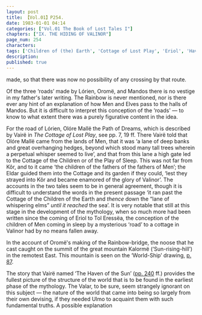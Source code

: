 ```yaml
---
layout: post
title: 【Vol.01】P254.
date: 1983-01-01 04:14
categories: ["Vol.01 The Book of Lost Tales I"]
chapters: ["IX. THE HIDING OF VALINOR"]
page_num: 254
characters: 
tags: ['Children of (the) Earth', 'Cottage of Lost Play', 'Eriol', 'Haven of the Sun', 'Kalormë', 'Kôr', 'Lórien', 'Mandos', 'Men', 'Olórë Mallë', 'Oromë', 'Rainbow', 'Ship of the World']
description: 
published: true
---
```


<p style="text-indent: 0;">
made, so that there was now no possibility of any crossing by that route.
</p>

Of the three ‘roads’ made by Lórien, Oromë, and Mandos there is no vestige in my father's later writing. The Rainbow is never mentioned, nor is there ever any hint of an explanation of how Men and Elves pass to the halls of Mandos. But it is difficult to interpret this conception of the ‘roads' — to know to what extent there was a purely figurative content in the idea.

For the road of Lórien, Olóre Mallë the Path of Dreams, which is described by Vairë in <I>The Cottage of Lost Play</I>, see pp. 7, 19 ff. There Vairë told that Olóre Mallë came from the lands of Men, that it was ‘a lane of deep banks and great overhanging hedges, beyond which stood many tall trees wherein a perpetual whisper seemed to live’, and that from this lane a high gate led to the Cottage of the Children or of the Play of Sleep. This was not far from Kôr, and to it came ‘the children of the fathers of the fathers of Men’; the Eldar guided them into the Cottage and its garden if they could, ‘lest they strayed into Kôr and became enamored of the glory of Valinor’. The accounts in the two tales seem to be in general agreement, though it is difficult to understand the words in the present passage ‘it ran past the Cottage of the Children of the Earth and <I>thence</I> down the “lane of whispering elms” <I>until it reached</I> the sea’. It is very notable that still at this stage in the development of the mythology, when so much more had been written since the coming of Eriol to Tol Eressëa, the conception of the children of Men coming in sleep by a mysterious ‘road’ to a cottage in Valinor had by no means fallen away.

In the account of Oromë's making of the Rainbow-bridge, the noose that he cast caught on the summit of the great mountain Kalormë (‘Sun-rising-hill’) in the remotest East. This mountain is seen on the ‘World-Ship’ drawing, [p. 87]({{site.baseurl}}/vol01-p87).

The story that Vairë named ‘The Haven of the Sun’ ([pp. 240]({{site.baseurl}}/vol01-p240) ff.) provides the fullest picture of the structure of the world that is to be found in the earliest phase of the mythology. The Valar, to be sure, seem strangely ignorant on this subject — the nature of the world that came into being so largely from their own devising, if they needed Ulmo to acquaint them with such fundamental truths. A possible explanation

